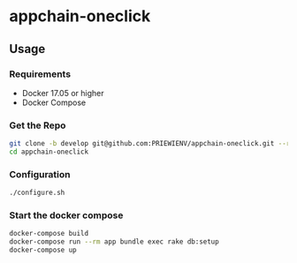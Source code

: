 # appchain-oneclick

## Usage

### Requirements

- Docker 17.05 or higher
- Docker Compose

### Get the Repo

```bash
git clone -b develop git@github.com:PRIEWIENV/appchain-oneclick.git --recursive
cd appchain-oneclick
```

### Configuration

```bash
./configure.sh
```

### Start the docker compose

```bash
docker-compose build
docker-compose run --rm app bundle exec rake db:setup
docker-compose up
```
